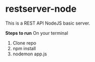 # restserver-node

This is a REST API NodeJS basic server.

****Steps to run****
On your terminal
1. Clone repo
2. npm install
3. nodemon app.js
